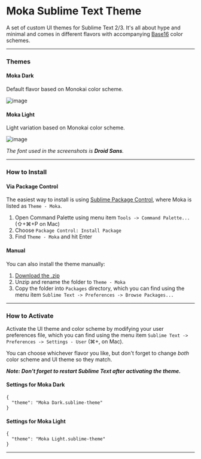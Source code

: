 # Moka Sublime Text Theme

A set of custom UI themes for Sublime Text 2/3. It's all about hype and minimal and comes in different flavors with accompanying [Base16](https://github.com/chriskempson/base16) color schemes.

***

### Themes

#### Moka Dark

Default flavor based on Monokai color scheme.

![image](Screenshots/monokai-dark.png)

#### Moka Light

Light variation based on Monokai color scheme.

![image](Screenshots/monokai-light.png)

*The font used in the screenshots is __Droid Sans__.*

***

### How to Install

#### Via Package Control

The easiest way to install is using [Sublime Package Control](https://sublime.wbond.net), where Moka is listed as `Theme - Moka`.

1. Open Command Palette using menu item `Tools -> Command Palette...` (⇧+⌘+P on Mac)
2. Choose `Package Control: Install Package`
3. Find `Theme - Moka` and hit Enter

#### Manual

You can also install the theme manually:

1. [Download the .zip](https://github.com/kkga/spacegray/archive/master.zip)
2. Unzip and rename the folder to `Theme - Moka`
3. Copy the folder into `Packages` directory, which you can find using the menu item `Sublime Text -> Preferences -> Browse Packages...`

***

### How to Activate

Activate the UI theme and color scheme by modifying your user preferences file, which you can find using the menu item `Sublime Text -> Preferences -> Settings - User` (⌘+, on Mac).

You can choose whichever flavor you like, but don't forget to change *both* color scheme and UI theme so they match.

***Note: Don't forget to restart Sublime Text after activating the theme.***

#### Settings for Moka Dark

```
{
  "theme": "Moka Dark.sublime-theme"
}
```

#### Settings for Moka Light

```
{
  "theme": "Moka Light.sublime-theme"
}
```

***

<!-- ### Thanks -->

<!-- The Spacegray Eighties variation is contributed by [Yoshua Wuyts](https://github.com/yoshuawuyts). -->
